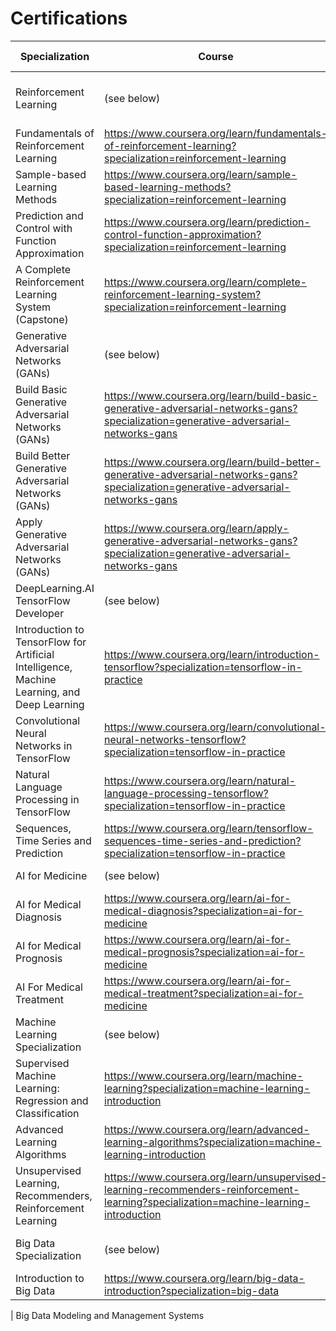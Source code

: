 # Certifications

| Specialization  | Course  |Difficulty Level | Length | Institute | Certificate | 
| --- | --- | --- | ---  | --- | --- |
| Reinforcement Learning | (see below)  | Intermediate |  5 months |  ALBERTA MACHINE INTELLIGENCE INSTITUTE | [Certificate](https://www.coursera.org/account/accomplishments/specialization/certificate/B4MSBPLPCMMU) |
| Fundamentals of Reinforcement Learning | https://www.coursera.org/learn/fundamentals-of-reinforcement-learning?specialization=reinforcement-learning | Intermediate |  15 hrs | |  [Certificate](https://www.coursera.org/account/accomplishments/certificate/FHEEPK283FYN) |
| Sample-based Learning Methods | https://www.coursera.org/learn/sample-based-learning-methods?specialization=reinforcement-learning | Intermediate | 22 hrs |   | [Certificate](https://www.coursera.org/account/accomplishments/certificate/4QGJAMEVF9XU) |
| Prediction and Control with Function Approximation | https://www.coursera.org/learn/prediction-control-function-approximation?specialization=reinforcement-learning | Intermediate | 22 hrs | |  [Certificate](https://www.coursera.org/account/accomplishments/certificate/9L22NQWZN5XT) |
| A Complete Reinforcement Learning System (Capstone) | https://www.coursera.org/learn/complete-reinforcement-learning-system?specialization=reinforcement-learning | Intermediate | 16 hrs | |  [Certificate](https://www.coursera.org/account/accomplishments/certificate/LBK2PZAYKXNW) |
| Generative Adversarial Networks (GANs) | (see below) | Intermediate | 3 months | Deeplearning.ai |  [Certificate](https://www.coursera.org/account/accomplishments/specialization/certificate/G92VWKBBHN68) |
| Build Basic Generative Adversarial Networks (GANs) | https://www.coursera.org/learn/build-basic-generative-adversarial-networks-gans?specialization=generative-adversarial-networks-gans | Intermediate | 34 hrs | |  [Certificate](https://www.coursera.org/account/accomplishments/certificate/UVNVB5KU6LV4) |
| Build Better Generative Adversarial Networks (GANs) | https://www.coursera.org/learn/build-better-generative-adversarial-networks-gans?specialization=generative-adversarial-networks-gans | Intermediate | 32 hrs | |  [Certificate](https://www.coursera.org/account/accomplishments/certificate/5BW5HV8B56HQ) |
| Apply Generative Adversarial Networks (GANs) | https://www.coursera.org/learn/apply-generative-adversarial-networks-gans?specialization=generative-adversarial-networks-gans | Intermediate | 30 hrs | |  [Certificate](https://www.coursera.org/account/accomplishments/certificate/8AJFLDPKLW9G) |
| DeepLearning.AI TensorFlow Developer | (see below) | Intermediate | 4 months | Deeplearning.ai |  [Certificate](https://www.coursera.org/account/accomplishments/specialization/certificate/YEYFC9ZSVZFQ)|  
|  Introduction to TensorFlow for Artificial Intelligence, Machine Learning, and Deep Learning | https://www.coursera.org/learn/introduction-tensorflow?specialization=tensorflow-in-practice | Intermediate | 18 hrs | | [Certificate](https://www.coursera.org/account/accomplishments/certificate/QRZTH6CZVDNN) |
| Convolutional Neural Networks in TensorFlow | https://www.coursera.org/learn/convolutional-neural-networks-tensorflow?specialization=tensorflow-in-practice | Intermediate | 18 hrs | | [Certificate](https://www.coursera.org/account/accomplishments/certificate/J9Z5SE6G9WW2) |
| Natural Language Processing in TensorFlow | https://www.coursera.org/learn/natural-language-processing-tensorflow?specialization=tensorflow-in-practice | Intermediate | 24 hrs | | [Certificate](https://www.coursera.org/account/accomplishments/certificate/W2JC8CENNSPA) |
| Sequences, Time Series and Prediction |https://www.coursera.org/learn/tensorflow-sequences-time-series-and-prediction?specialization=tensorflow-in-practice| Intermediate | 23 hrs | | [Certificate](https://www.coursera.org/account/accomplishments/certificate/CBGEW32N98NR) |
| AI for Medicine | (see below) | Intermediate | 3 months | Deeplearning.ai | [Certificate](https://www.coursera.org/account/accomplishments/specialization/certificate/KS7XCLG6SU7H) |
| AI for Medical Diagnosis | https://www.coursera.org/learn/ai-for-medical-diagnosis?specialization=ai-for-medicine | Intermediate | 20 hrs | | [Certificate](https://www.coursera.org/account/accomplishments/certificate/2YFJGXBNPMWP) |
| AI for Medical Prognosis | https://www.coursera.org/learn/ai-for-medical-prognosis?specialization=ai-for-medicine | Intermediate | 30 hrs | | [Certificate](https://www.coursera.org/account/accomplishments/certificate/9934VW4KRKLW) |
| AI For Medical Treatment | https://www.coursera.org/learn/ai-for-medical-treatment?specialization=ai-for-medicine | Intermediate | 22 hrs | |[Certificate](https://www.coursera.org/account/accomplishments/certificate/98ADQS2GKDEP) |
| Machine Learning Specialization | (see below) | Beginner | 3 months | Deeplearning.ai | [Certificate](https://www.coursera.org/account/accomplishments/specialization/certificate/9PPQUK9QSVVG-) |
| Supervised Machine Learning: Regression and Classification |https://www.coursera.org/learn/machine-learning?specialization=machine-learning-introduction | Beginner | 33 hrs | |[Certificate](https://www.coursera.org/account/accomplishments/certificate/AMBMYXUWCT29)|
| Advanced Learning Algorithms | https://www.coursera.org/learn/advanced-learning-algorithms?specialization=machine-learning-introduction | Beginner | 33 hrs | |[Certificate](https://www.coursera.org/account/accomplishments/certificate/KFFMKZLJAM9X)|
| Unsupervised Learning, Recommenders, Reinforcement Learning | https://www.coursera.org/learn/unsupervised-learning-recommenders-reinforcement-learning?specialization=machine-learning-introduction | Beginner | 27 hrs |  | [Certificate](https://www.coursera.org/account/accomplishments/certificate/88EAVFDWM8ET) |
| Big Data Specialization | (see below) | Beginner | 8 months | University of California San Diego |[Certificate](https://www.coursera.org/account/accomplishments/specialization/certificate/6XVHJTXB2ZSD) |
| Introduction to Big Data | https://www.coursera.org/learn/big-data-introduction?specialization=big-data | Beginner | 17 hrs |  | [Certificate](https://www.coursera.org/account/accomplishments/certificate/J4QGTEQCMBX8)|
| 
Big Data Modeling and Management Systems
